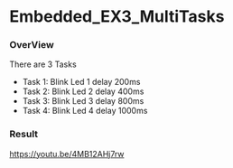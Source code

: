 # Embedded_EX3_MultiTasks
### OverView
There are 3 Tasks
- Task 1: Blink Led 1 delay 200ms
- Task 2: Blink Led 2 delay 400ms
- Task 3: Blink Led 3 delay 800ms
- Task 4: Blink Led 4 delay 1000ms
### Result
https://youtu.be/4MB12AHj7rw
